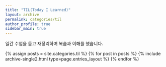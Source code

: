 ```yaml
---
title: "TIL(Today I Learned)"
layout: archive
permalink: categories/til
author_profile: true
sidebar_main: true
---
```


일간 수업을 듣고 재정리하며 복습과 이해를 했습니다.

{% assign posts = site.categories.til %}
{% for post in posts %} {% include archive-single2.html type=page.entries_layout %} {% endfor %}